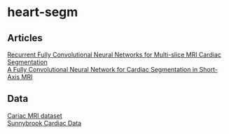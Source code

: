 # heart-segm
## Articles
[Recurrent Fully Convolutional Neural Networks for Multi-slice MRI Cardiac Segmentation](https://arxiv.org/pdf/1608.03974v1.pdf)  
[A Fully Convolutional Neural Network for Cardiac Segmentation in Short-Axis MRI](https://arxiv.org/pdf/1604.00494v1.pdf)
## Data
[Cariac MRI dataset](http://www.cse.yorku.ca/~mridataset/)  
[Sunnybrook Cardiac Data](http://www.cardiacatlas.org/studies/sunnybrook-cardiac-data/)

